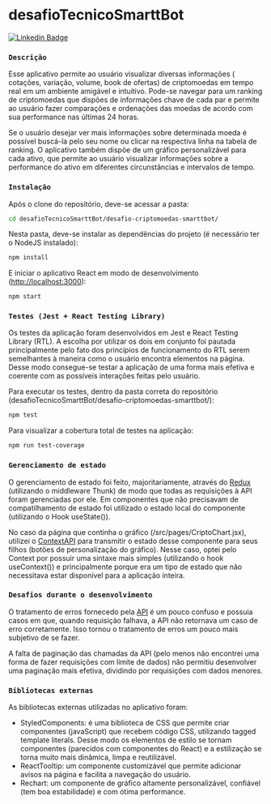 # desafioTecnicoSmarttBot 
[![Linkedin Badge](https://img.shields.io/badge/-alexandre-blue?style=flat-square&logo=Linkedin&logoColor=white&link=https://www.linkedin.com/in/alexandre-anicio/)](https://www.linkedin.com/in/alexandre-anicio/)

### `Descrição`
Esse aplicativo permite ao usuário visualizar diversas informações ( cotações, variação, volume, book de ofertas) de criptomoedas em tempo real em um ambiente amigável e intuitivo. Pode-se navegar para um ranking de criptomoedas que dispões de informações chave de cada par e permite ao usuário fazer comparações e ordenações das moedas de acordo com sua performance nas últimas 24 horas. 

Se o usuário desejar ver mais informações sobre determinada moeda é possível buscá-la pelo seu nome ou clicar na respectiva linha na tabela de ranking. O aplicativo também dispõe de um gráfico personalizável para cada ativo, que permite ao usuário visualizar informações sobre a performance do ativo em diferentes circunstâncias e intervalos de tempo.

### `Instalação`
Após o clone do repositório, deve-se acessar a pasta:
```bash
cd desafioTecnicoSmarttBot/desafio-criptomoedas-smarttbot/
```
Nesta pasta, deve-se instalar as dependências do projeto (é necessário ter o NodeJS instalado):
```bash
npm install
```
E iniciar o aplicativo React em modo de desenvolvimento ([http://localhost:3000](http://localhost:3000)):
```bash
npm start
```
### `Testes (Jest + React Testing Library)`
Os testes da aplicação foram desenvolvidos em Jest e React Testing Library (RTL). A escolha por utilizar os dois em conjunto foi pautada principalmente pelo fato dos princípios de funcionamento do RTL serem semelhantes à maneira como o usuário encontra elementos na página. Desse modo consegue-se testar a aplicação de uma forma mais efetiva e coerente com as possíveis interações feitas pelo usuário.

Para executar os testes, dentro da pasta correta do repositório (desafioTecnicoSmarttBot/desafio-criptomoedas-smarttbot/):
```bash
npm test
```
Para visualizar a cobertura total de testes na aplicação:
```bash
npm run test-coverage
```
### `Gerenciamento de estado`
O gerenciamento de estado foi feito, majoritariamente, através do [Redux](https://redux.js.org/) (utilizando o middleware Thunk) de modo que todas as requisições à API foram gerenciadas por ele. Em componentes que não precisavam de compatilhamento de estado foi utilizado o estado local do componente (utilizando o Hook useState()). 

No caso da página que continha o gráfico (/src/pages/CriptoChart.jsx), utilizei o [ContextAPI](https://reactjs.org/docs/context.html) para transmitir o estado desse componente para seus filhos (botões de personalização do gráfico). Nesse caso, optei pelo Context por possuir uma sintaxe mais simples (utilizando o hook useContext()) e principalmente porque era um tipo de estado que não necessitava estar disponível para a aplicação inteira.

### `Desafios durante o desenvolvimento`
O tratamento de erros fornecedo pela [API](https://docs.poloniex.com/#introduction) é um pouco confuso e possuia casos em que, quando requisição falhava, a API não retornava um caso de erro corretamente. Isso tornou o tratamento de erros um pouco mais subjetivo de se fazer.

A falta de paginação das chamadas da API (pelo menos não encontrei uma forma de fazer requisições com limite de dados) não permitiu desenvolver uma paginação mais efetiva, dividindo por requisições com dados menores.

### `Bibliotecas externas`
As bibliotecas externas utilizadas no aplicativo foram:
- StyledComponents: é uma biblioteca de CSS que permite criar componentes (javaScript) que recebem código CSS, utilizando tagged template literals. Desse modo os elementos de estilo se tornam componentes (parecidos com componentes do React) e a estilização se torna muito mais dinâmica, limpa e reutilizável.
- ReactTooltip: um componente customizável que permite adicionar avisos na página e facilita a navegação do usuário.
- Rechart: um componente de gráfico altamente personalizável, confiável (tem boa estabilidade) e com ótima performance.
